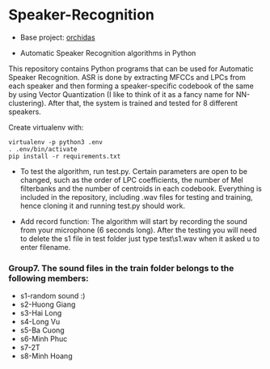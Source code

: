 # Speaker-Recognition

* Base project: [orchidas](https://github.com/orchidas/Speaker-Recognition?fbclid=IwAR3_Cpf-L0WXXs92E1HfkH0xrU7nTyfX7M4qPgj9V0cEgBOzhAzKGpsFaxU)

* Automatic Speaker Recognition algorithms in Python

 This repository contains Python programs that can be used for Automatic Speaker Recognition. ASR is done by extracting MFCCs and LPCs from each speaker and then forming a speaker-specific codebook
of the same by using Vector Quantization (I like to think of it as a fancy name for NN-clustering). 
After that, the system is trained and tested for 8 different speakers. 

 Create virtualenv with:

	virtualenv -p python3 .env
	. .env/bin/activate
	pip install -r requirements.txt

* To test the algorithm, run test.py. Certain parameters are open to be changed, such as the order of LPC coefficients, the number of Mel filterbanks and the number of centroids in each codebook.
Everything is included in the repository, including .wav files for testing and training, hence cloning it and running test.py should work. 

* Add record function: The algorithm will start by recording the sound from your microphone (6 seconds long). After the testing you will need to delete the s1 file in test folder just type test\s1.wav when it asked u to enter filename.

### Group7. The sound files in the train folder belongs to the following members:
* s1-random sound :)
* s2-Huong Giang
* s3-Hai Long
* s4-Long Vu
* s5-Ba Cuong
* s6-Minh Phuc
* s7-2T
* s8-Minh Hoang
